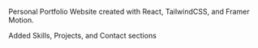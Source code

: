Personal Portfolio Website created with React, TailwindCSS, and Framer Motion.

Added Skills, Projects, and Contact sections

